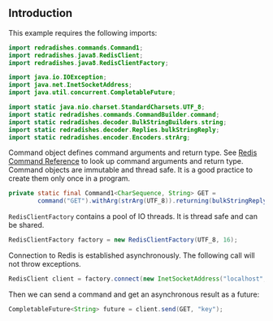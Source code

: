 ## Introduction

This example requires the following imports:

```java
import redradishes.commands.Command1;
import redradishes.java8.RedisClient;
import redradishes.java8.RedisClientFactory;

import java.io.IOException;
import java.net.InetSocketAddress;
import java.util.concurrent.CompletableFuture;

import static java.nio.charset.StandardCharsets.UTF_8;
import static redradishes.commands.CommandBuilder.command;
import static redradishes.decoder.BulkStringBuilders.string;
import static redradishes.decoder.Replies.bulkStringReply;
import static redradishes.encoder.Encoders.strArg;
```

Command object defines command arguments and return type.
See [Redis Command Reference](http://redis.io/commands) to look up command arguments and return type.
Command objects are immutable and thread safe. It is a good practice to create them only once in a program.

```java
private static final Command1<CharSequence, String> GET =
        command("GET").withArg(strArg(UTF_8)).returning(bulkStringReply(string()));
```

`RedisClientFactory` contains a pool of IO threads. It is thread safe and can be shared.

```java
RedisClientFactory factory = new RedisClientFactory(UTF_8, 16);
```

Connection to Redis is established asynchronously. The following call will not throw exceptions.

```java
RedisClient client = factory.connect(new InetSocketAddress("localhost", 6379));
```

Then we can send a command and get an asynchronous result as a future:

```java
CompletableFuture<String> future = client.send(GET, "key");
```
